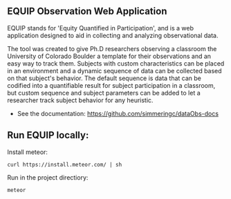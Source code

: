 ## EQUIP Observation Web Application

EQUIP stands for 'Equity Quantified in Participation', and is a web application designed to aid in collecting and analyzing observational data.

The tool was created to give Ph.D researchers observing a classroom the University of Colorado Boulder a template for their observations and an easy way to track them. Subjects with custom characteristics can be placed in an environment and a dynamic sequence of data can be collected based on that subject's behavior. The default sequence is data that can be codified into a quantifiable result for subject participation in a classroom, but custom sequence and subject parameters can be added to let a researcher track subject behavior for any heuristic.

* See the documentation: https://github.com/simmeringc/dataObs-docs

## Run EQUIP locally:

Install meteor:
```
curl https://install.meteor.com/ | sh
```
Run in the project directiory:
```
meteor
```

